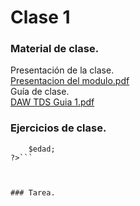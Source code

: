 # Clase 1 

### Material de clase.
Presentación de la clase.<br>
[Presentacion del modulo.pdf](https://github.com/SmoshCH/Itca2/files/14433972/Presentacion.del.modulo.pdf)<br>
Guía de clase.<br>
[DAW TDS Guia 1.pdf](https://github.com/SmoshCH/Itca2/files/14434025/DAW.TDS.Guia.1.pdf)<br>

### Ejercicios de clase.
```<?php
    $edad; 
?>```



### Tarea.
